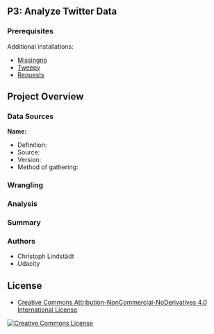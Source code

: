 
## P3: Analyze Twitter Data

### Prerequisites

Additional installations: 

* [Missingno](https://github.com/ResidentMario/missingno)
* [Tweepy](http://www.tweepy.org/)
* [Requests](http://docs.python-requests.org/en/master/)

## Project Overview

### Data Sources

**Name:** 
* Definition: 
* Source: 
* Version: 
* Method of gathering: 

### Wrangling

### Analysis

### Summary

### Authors

* Christoph Lindstädt
* Udacity

## License

* <a rel="license" href="https://creativecommons.org/licenses/by-nc-nd/4.0/"> Creative Commons Attribution-NonCommercial-NoDerivatives 4.0 International License</a>

<a rel="license" href="https://creativecommons.org/licenses/by-nc-nd/4.0/">
	<img alt="Creative Commons License" style="border-width:0" src="https://i.creativecommons.org/l/by-nc-nd/4.0/88x31.png" />
</a>

